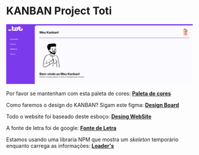 # KANBAN Project Toti
![demoDesktop](/public/demoDesktop.png)

Por favor se mantenham com esta paleta de cores:
**[Paleta de cores](https://imagecolorpicker.com/color-code/7c3aed)**

Como faremos o design do KANBAN? Sigam este figma:
**[Design Board](https://www.figma.com/community/widget/1273992989430283111)**

Todo o website foi baseado deste esboço:
**[Desing WebSite](https://www.figma.com/community/file/1220368226816658013)**

A fonte de letra foi de google:
**[Fonte de Letra](https://fonts.google.com/specimen/Inter)**

Estamos usando uma libraria NPM que mostra um _skeleton_ temporário enquanto carrega as informações:
**[Loader's](https://www.npmjs.com/package/react-content-loader)**
